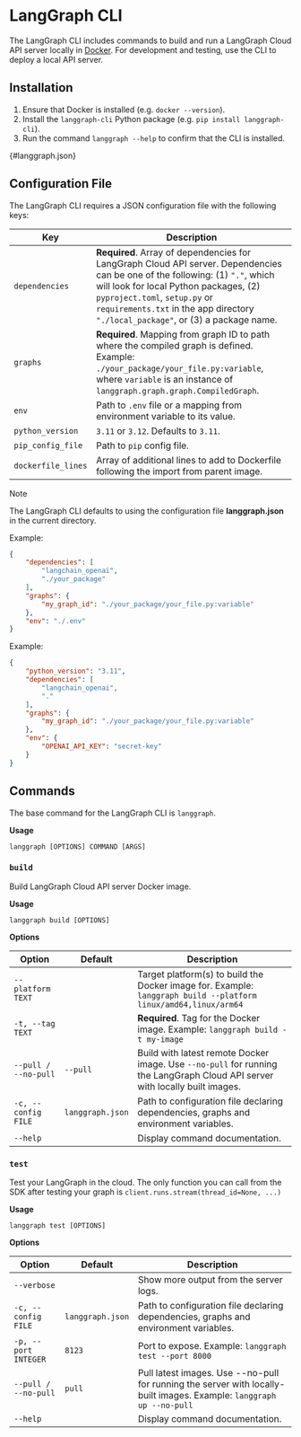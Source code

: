 # LangGraph CLI
The LangGraph CLI includes commands to build and run a LangGraph Cloud API server locally in [Docker](https://www.docker.com/). For development and testing, use the CLI to deploy a local API server.

## Installation
1. Ensure that Docker is installed (e.g. `docker --version`).
2. Install the `langgraph-cli` Python package (e.g. `pip install langgraph-cli`).
3. Run the command `langgraph --help` to confirm that the CLI is installed.

[](){#langgraph.json}
## Configuration File
The LangGraph CLI requires a JSON configuration file with the following keys:

| Key | Description |
| --- | ----------- |
| `dependencies` | **Required**. Array of dependencies for LangGraph Cloud API server. Dependencies can be one of the following: (1) `"."`, which will look for local Python packages, (2) `pyproject.toml`, `setup.py` or `requirements.txt` in the app directory `"./local_package"`, or (3) a package name. |
| `graphs` | **Required**. Mapping from graph ID to path where the compiled graph is defined. Example: `./your_package/your_file.py:variable`, where `variable` is an instance of `langgraph.graph.graph.CompiledGraph`. |
| `env` | Path to `.env` file or a mapping from environment variable to its value. |
| `python_version` | `3.11` or `3.12`. Defaults to `3.11`. |
| `pip_config_file`| Path to `pip` config file. |
| `dockerfile_lines` | Array of additional lines to add to Dockerfile following the import from parent image. |

<div class="admonition tip">
    <p class="admonition-title">Note</p>
    <p>
        The LangGraph CLI defaults to using the configuration file <strong>langgraph.json</strong> in the current directory.
    </p>
</div>

Example:
```json
{
    "dependencies": [
        "langchain_openai",
        "./your_package"
    ],
    "graphs": {
        "my_graph_id": "./your_package/your_file.py:variable"
    },
    "env": "./.env"
}
```

Example:
```json
{
    "python_version": "3.11",
    "dependencies": [
        "langchain_openai",
        "."
    ],
    "graphs": {
        "my_graph_id": "./your_package/your_file.py:variable"
    },
    "env": {
        "OPENAI_API_KEY": "secret-key"
    }
}
```

## Commands
The base command for the LangGraph CLI is `langgraph`.

**Usage**
```
langgraph [OPTIONS] COMMAND [ARGS]
```

### `build`
Build LangGraph Cloud API server Docker image.

**Usage**
```
langgraph build [OPTIONS]
```

**Options**

| Option | Default | Description |
| ------ | ------- | ----------- |
| `--platform TEXT` | | Target platform(s) to build the Docker image for. Example: `langgraph build --platform linux/amd64,linux/arm64` |
| `-t, --tag TEXT` | | **Required**. Tag for the Docker image. Example: `langgraph build -t my-image` |
| `--pull / --no-pull` | `--pull` | Build with latest remote Docker image. Use `--no-pull` for running the LangGraph Cloud API server with locally built images. |
| `-c, --config FILE` | `langgraph.json` | Path to configuration file declaring dependencies, graphs and environment variables. |
| `--help` | | Display command documentation. |

### `test`
Test your LangGraph in the cloud. The only function you can call from the SDK after testing your graph is `client.runs.stream(thread_id=None, ...)`

**Usage**
```
langgraph test [OPTIONS]
```

**Options**

| Option | Default | Description |
| ------ | ------- | ----------- |
| `--verbose` | | Show more output from the server logs. |
| `-c, --config FILE` | `langgraph.json` | Path to configuration file declaring dependencies, graphs and environment variables. |
| `-p, --port INTEGER` | `8123` | Port to expose. Example: `langgraph test --port 8000` |
| `--pull / --no-pull` | `pull` | Pull latest images. Use --no-pull for running the server with locally-built images. Example: `langgraph up --no-pull` |
| `--help` | | Display command documentation. |